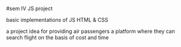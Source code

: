 #sem IV JS project

basic implementations of JS HTML & CSS

a project idea for providing air passengers a platform where they can search flight on the basis of cost and time

